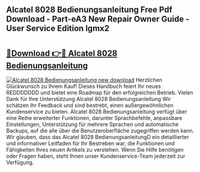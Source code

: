 ## Alcatel 8028 Bedienungsanleitung Free Pdf Download - Part-eA3 New Repair Owner Guide - User Service Edition lgmx2

# <h2><a href="http://df5rgj3.blite.top/?on=Alcatel+8028+Bedienungsanleitung">🔗Download 👉🔴 Alcatel 8028 Bedienungsanleitung</a></h2>

[![Alcatel 8028 Bedienungsanleitung new download](https://i.imgur.com/lujVjoI.png)](http://df5rgj3.blite.top/?on=Alcatel+8028+Bedienungsanleitung)
Herzlichen Glückwunsch zu Ihrem Kauf! Dieses Handbuch feiert Ihr neues REDDDDDDD und bietet eine Roadmap für den erfolgreichen Betrieb. Vielen Dank für Ihre Unterstützung Alcatel 8028 Bedienungsanleitung Wir schätzen Ihr Feedback und sind bestrebt, einen außergewöhnlichen Kundenservice zu bieten. Alcatel 8028 Bedienungsanleitung verfügt über eine Reihe erweiterter Funktionen, darunter Sprachbefehle, anpassbare Einstellungen, Unterstützung für mehrere Sprachen und automatische Backups, auf die alle über die Benutzeroberfläche zugegriffen werden kann. Wir glauben, dass das Alcatel 8028 BedienungsanleitungD ein detaillierter und informativer Leitfaden für Ihr Bestreben war, die Funktionen und Fähigkeiten Ihres neuen Artikels zu verstehen. Wenn Sie Hilfe benötigen oder Fragen haben, steht Ihnen unser Kundenservice-Team jederzeit zur Verfügung.

